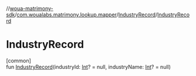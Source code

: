 //[woua-matrimony-sdk](../../../index.md)/[com.woualabs.matrimony.lookup.mapper](../index.md)/[IndustryRecord](index.md)/[IndustryRecord](-industry-record.md)

# IndustryRecord

[common]\
fun [IndustryRecord](-industry-record.md)(industryId: [Int](https://kotlinlang.org/api/latest/jvm/stdlib/kotlin/-int/index.html)? = null, industryName: [Int](https://kotlinlang.org/api/latest/jvm/stdlib/kotlin/-int/index.html)? = null)
